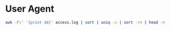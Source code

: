 # User Agent

```bash
awk -F\" '{print $6}' access.log | sort | uniq -c | sort -rn | head -n 30
```
